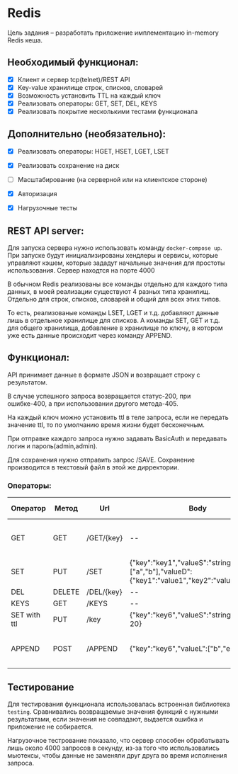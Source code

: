 # Redis

Цель задания – разработать приложение имплементацию in-memory Redis кеша.

## Необходимый функционал:

- [x] Клиент и сервер tcp(telnet)/REST API
- [x] Key-value хранилище строк, списков, словарей
- [x] Возможность установить TTL на каждый ключ
- [x] Реализовать операторы: GET, SET, DEL, KEYS
- [x] Реализовать покрытие несколькими тестами функционала

## Дополнительно (необязательно):

- [x] Реализовать операторы: HGET, HSET, LGET, LSET
- [x] Реализовать сохранение на диск
- [ ] Масштабирование (на серверной или на клиентское стороне)
- [x] Авторизация
- [x] Нагрузочные тесты


## REST API server:

Для запуска сервера нужно использовать команду `docker-compose up`. При запуске будут инициализированы хендлеры и сервисы, которые управляют кэшем, которые зададут начальные значения для простоты использования. Сервер находтся на порте 4000

В обычном Redis реализованы все команды отдельно для каждого типа данных, в моей реализации существуют 4 разных типа хранилищ. Отдельно для строк, списков, словарей и общий для всех этих типов.

То есть, реализованые команды LSET, LGET и т.д. добавляют данные лишь в отдельное хранилище для списков. А команды SET, GET и т.д. для общего хранилища, добавление в хранилище по ключу, в котором уже есть данные происходит через команду APPEND.

## Функционал:

API принимает данные в формате JSON и возвращает строку с результатом.

В случае успешного запроса возвращается статус-200, при ошибке-400, а при использовании другого метода-405.

На каждый ключ можно установить ttl в теле запроса, если не передать значение ttl, то по умолчанию время жизни будет бесконечным.

При отправке каждого запроса нужно задавать BasicAuth и передавать логин и пароль(admin,admin).

Для сохранения нужно отправить запрос /SAVE. Сохранение производится в текстовый файл в этой же дирректории.

### Операторы:

| Оператор                | Метод | Url          | Body                                                         | Пример успешного ответа                                                                                                                    |
|-----------------------|--------|--------------|--------------------------------------------------------------|-----------------------------------------------------------------------------------------|
| GET                  | GET    | /GET/{key}            | --                                                           | Resp: &{ValueD:map[key1:value1 key2:value2] ValueL:[a b] ValueS:string ttl:-1}                                                            | --                                                               |
| SET                   | PUT    | /SET         | {"key":"key1","valueS":"string","valueL":["a","b"],"valueD":{"key1":"value1","key2":"value2"}}                                                          | Resp: OK                                  |
| DEL          | DELETE    | /DEL/{key}  | --                                                           | Resp: OK                                                                            |
| KEYS               | GET | /KEYS         | --                                                           | Resp: [key3 key5]                                                                                   | --                                                               |
| SET with ttl| PUT   | /key         | {"key":"key6","valueS":"string","ttl" : 20} |     Resp: OK       |
| APPEND          | POST | /APPEND| {"key":"key6","valueL":["b","e"]}  | Resp: &{ValueD:map[key1:value1 key2:value2] ValueL:[a b b e] ValueS:string ttl:-1}                                     |


## Тестирование

Для тестирования функционала использовалась встроенная библиотека `testing`. Сравнивались возвращаемые значения функций с нужными результатами, если значения не совпадают, выдается ошибка и приложение не собирается.

Нагрузочное тестрование показало, что сервер способен обрабатывать лишь около 4000 запросов в секунду, из-за того что использовались мьютексы, чтобы данные не заменяли друг друга во время исполнения запроса. 

